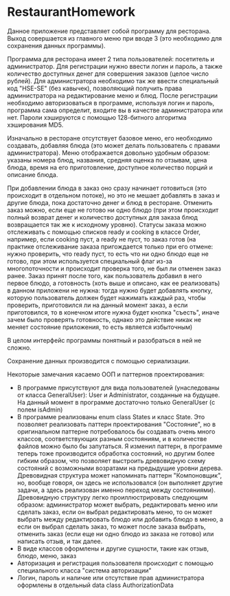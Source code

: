 # RestaurantHomework
  Данное приложение представляет собой программу для ресторана. Выход совершается из главного меню при вводе 3 (это необходимо для сохранения данных программы). 
  
  Программа для ресторана имеет 2 типа пользователей: посетитель и администратор. Для регистрации нужно ввести логин и пароль, а также количество доступных денег для совершения заказов (целое число рублей). Для администратора необходимо так же ввести специальный код "HSE-SE" (без кавычек), позволяющий получить права администратора на редактирование меню и блюд. После регистрации необходимо авторизоваться в программе, используя логин и пароль, программа сама определит, входите вы в качестве администратора или нет. Пароли хэшируются с помощью 128-битного алгоритма хэширования MD5.
  
  Изначально в ресторане отсутствует базовое меню, его необходимо создавать, добавляя блюда (это может делать пользователь с правами администратора). Меню отображается довольно удобным образом: указаны номера блюд, названия, средняя оценка по отзывам, цена блюда, время на его приготовление, доступное количество порций и описание блюда.
  
  При добавлении блюда в заказ оно сразу начинает готовиться (это происходит в отдельном потоке), но это не мешает добавлять в заказ и другие блюда, пока достаточно денег и блюд в ресторане. Отменить заказ можно, если еще не готово ни одно блюдо (при этом происходит полный возврат денег и количество доступных для заказа блюд возвращается так же к исходному уровню). Статусы заказа можно отслеживать с помощью списков ready и cooking в классе Order, например, если cooking пуст, а ready не пуст, то заказ готов (на практике отслеживание заказа пригождается только при его отмене: нужно проверить, что ready пуст, то есть что ни одно блюдо еще не готово, при этом используется специальный флаг из-за многопоточности и происходит проверка того, не был ли отменен заказ ранее. Заказ принят после того, как пользователь добавил в него первое блюдо, а готовность (хоть выше и описано, как ее реализовать) в данном приложени не нужна: тогда нужно будет добавлять кнопку, которую пользователь должен будет нажимать каждый раз, чтобы проверить, приготовился ли на данный момент заказ, а если приготовился, то в конечном итоге нужна будет кнопка "съесть", иначе зачем было проверять готовность, однако это действие никак не меняет состояние приложения, то есть является избыточным)
  
  В целом интерфейс программы понятный и разобраться в ней не сложно.
  
  Сохранение данных производится с помощью сериализации.
  
  Некоторые замечания касаемо ООП и паттернов проектирования:
- В программе присутствуют для вида пользователей (унаследованы от класса GeneralUser): User и Administrator, созданные на будущее. На данный момент в программе достаточно только GeneralUser (с полем isAdmin)
- В программе реализованы enum class States и класс State. Это позволяет реализовать паттерн проектирования "Состояние", но в оригинальном паттерне потребовалось бы создавать очень много классов, соответствующих разным состояниям, и в количестве файлов можно было бы запутаться. Я изменил паттерн, в программе теперь тоже производится обработка состояний, но другим более гибким образом, что позволяет выстроить древовидную схему состояний с возможными возратами на предыдущие уровни дерева. Древовидная структура может напоминать паттерн "Компоновщик", но, вообще говоря, он здесь не использовался (он выполняет другие задачи, а здесь реализован именно переход между состояниями). Древовидную структуру легко проиллюстрировать следующим образом: администратор может выбрать, редактировать меню или сделать заказ, если он выбрал редактировать меню, то он может выбрать между редактировать блюдо или добавить блюдо в меню, а если он выбрал сделать заказ, то может после заказа выбрать, отменить заказ (если еще ни одно блюдо из заказа не готово) или написать отзыв, и так далее.
- В виде классов оформлены и другие сущности, такие как отзыв, блюдо, меню, заказ
- Авторизация и регистрация пользователя происходит с помощью специального класса "система авторизации"
- Логин, пароль и наличие или отсутствие прав администратора оформлены в отдельный data class AuthorizationData
